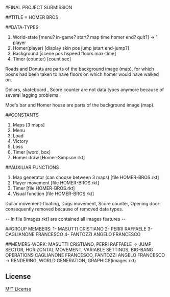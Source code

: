 #FINAL PROJECT SUBMISSION

##TITLE = HOMER BROS

##DATA-TYPES:
1) World-state [menu? in-game? start? map time homer end? quit?] -> 1 player
2) Homer(player) [display skin pos jump jstart end-jump?] 
3) Background [scene pos hspeed floors max-time]
4) Timer (counter) [count sec]

Roads and Donuts are parts of the background image (map), for which posns had been taken to have floors on which homer would have walked on.

Dollars, skateboard , Score counter are not data types anymore because of several lagging problems.

Moe's bar and Homer house are parts of the background image (map).

##CONSTANTS
1) Maps [3 maps]
2) Menu
3) Load
4) Victory
5) Loss
6) Timer [word, box]
7) Homer draw [Homer-Simpson.rkt]

##AUXILIAR FUNCTIONS
1) Map generator (can choose between 3 maps) [file HOMER-BROS.rkt]
2) Player movement [file HOMER-BROS.rkt]
3) Timer [file HOMER-BROS.rkt]
4) Visual function [file HOMER-BROS.rkt]

Dollar movement-floating, Dogs movement, Score counter, Opening door: consequently removed because of removed data types.

-- In file [Images.rkt] are contained all images features --

##GROUP MEMBERS:
1- MASUTTI CRISTIANO
2- PERRI RAFFAELE
3- CAGLIANONE FRANCESCO
4- FANTOZZI ANGELO FRANCESCO

##MEMERS-WORK:
MASUTTI CRISTIANO, PERRI RAFFAELE ->  JUMP SECTOR, HORIZONTAL MOVEMENT, VARIABLE SETTINGS, BIG-BANG OPERATIONS
CAGLIANONE FRANCESCO, FANTOZZI ANGELO FRANCESCO -> RENDERING, WORLD GENERATION, GRAPHICS(images.rkt) 


## License
[MIT License](LICENSE)
